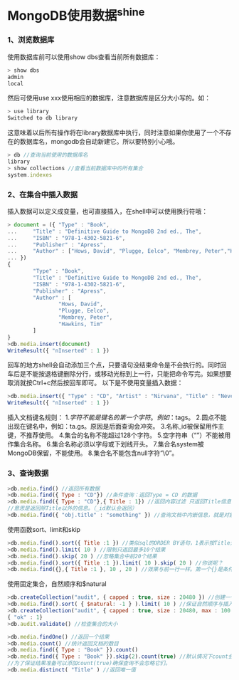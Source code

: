 # MongoDB使用数据<sup>shine</sup>
### 1、浏览数据库
使用数据库前可以使用show dbs查看当前所有数据库：
```JavaScript
> show dbs
admin
local
```
然后可使用use xxx使用相应的数据库，注意数据库是区分大小写的。如：
```JavaScript
> use library
Switched to db library
```
这意味着以后所有操作将在library数据库中执行，同时注意如果你使用了一个不存在的数据库名，mongodb会自动新建它。所以要特别小心哦。
```JavaScript
> db //查询当前使用的数据库名
library
> show collections //查看当前数据库中的所有集合
system.indexes
```
### 2、在集合中插入数据
插入数据可以定义成变量，也可直接插入，在shell中可以使用换行符哦：
```JavaScript
> document = ({ "Type" : "Book",
...     "Title" : "Definitive Guide to MongoDB 2nd ed., The",
...     "ISBN" : "978-1-4302-5821-6",
...     "Publisher" : "Apress",
...     "Author" : ["Hows, David", "Plugge, Eelco", "Membrey, Peter","Hawkins, Tim"]
... })
{
        "Type" : "Book",
        "Title" : "Definitive Guide to MongoDB 2nd ed., The",
        "ISBN" : "978-1-4302-5821-6",
        "Publisher" : "Apress",
        "Author" : [
                "Hows, David",
                "Plugge, Eelco",
                "Membrey, Peter",
                "Hawkins, Tim"
        ]
}
>db.media.insert(document)
WriteResult({ "nInserted" : 1 })
```
回车的地方shell会自动添加三个点，只要语句没结束命令是不会执行的。同时回车后是不能按退格键删除分行，或移动光标到上一行，只能把命令写完。如果想要取消就按Ctrl+c然后按回车即可。
以下是不使用变量插入数据：
```JavaScript
>db.media.insert({ "Type" : "CD", "Artist" : "Nirvana", "Title" : "Nevermide" })
WriteResult({ "nInserted" : 1 })
```
插入文档键名规则：
1.$字符不能是键名的第一个字符。例如：$tags。
2.圆点不能出现在键名中，例如：ta.gs。原因是后面查询会冲突。
3.名称_id被保留用作主键，不推荐使用。
4.集合的名称不能超过128个字符。
5.空字符串（“”）不能被用作集合名称。
6.集合名称必须以字母或下划线开头。
7.集合名system被MongoDB保留，不能使用。
8.集合名不能包含null字符“\0”。
### 3、查询数据
```JavaScript
>db.media.find() //返回所有数据
>db.media.find({ Type : "CD"}) //条件查询：返回Type = CD 的数据
>db.media.find({ Type : "CD"},{ Title : 1}) //返回内容过滤 只返回Title信息，如果{ Title : 0}
//意思是返回除Title以外的信息。（_id默认会返回）
>db.media.find({ "obj.title" : "something" }) //查询文档中内嵌信息，就是对象里面的属性值
```
使用函数sort、limit和skip
```JavaScript
>db.media.find().sort({ Title :1 }) //类似sql的ORDER BY语句，1表示按Title升序排序，-1是降序排序
>db.media.find().limit( 10 ) //限制只返回最多10个结果
>db.media.find().skip( 20 ) //忽略集合中前20个结果
>db.media.find().sort({ Title :1 }).limit( 10 ).skip( 20 ) //你说呢？
>db.media.find({},{ Title :1 }, 10 , 20 ) //效果与前一行一样。第一个{}是条件。
```
使用固定集合，自然顺序和$natural
```JavaScript
>db.createCollection("audit", { capped : true, size : 20480 }) //创建一个audit固定集合，大小不能超过20480字节。
>db.media.find().sort( { $natural: -1 } ).limit( 10 ) //保证自然顺序与插入顺序一致。
>db.createCollection("audit", { capped : true, size : 20480, max : 100 }) //max限制插入到固定集合中的文档数目。
{ "ok" : 1}
>db.audit.validate() //检查集合的大小

>db.media.findOne() //返回一个结果
>db.media.count() //统计返回文档的数目
>db.media.find({ Type : "Book" }).count()
>db.media.find({ Type : "Book" }).skip(2).count(true) //默认情况下count会忽略skip()或limit()参数
//为了保证结果准备可以添加count(true)确保查询不会忽略它们。
>db.media.distinct( "Title" ) //返回唯一值
```